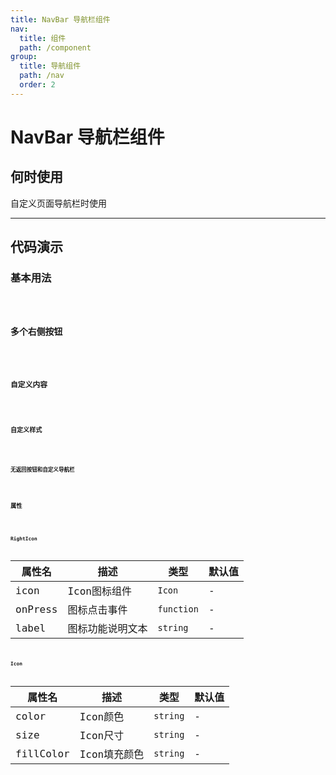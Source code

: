 ```yaml
---
title: NavBar 导航栏组件
nav:
  title: 组件
  path: /component
group:
  title: 导航组件
  path: /nav
  order: 2
---
```


# NavBar 导航栏组件

## 何时使用

自定义页面导航栏时使用

---

## 代码演示

### 基本用法
<code src="./__fixtures__/basicUsage.tsx" />

### 多个右侧按钮
<code src="./__fixtures__/multipleRightButtons.tsx" />

### 自定义内容
<code src="./__fixtures__/customContent.tsx" />

### 自定义样式
<code src="./__fixtures__/customStyle.tsx" />

### 无返回按钮和自定义导航栏
<code src="./__fixtures__/noBackArrowAndCustom.tsx" />

## 属性

<API hideTitle src="./NavBar.tsx" />

## `RightIcon`

| 属性名 | 描述 | 类型 | 默认值 |
| --- | --- | --- | --- |
| icon | Icon图标组件 | `Icon` | - |
| onPress | 图标点击事件 | `function` | - |
| label | 图标功能说明文本 | `string` | - |

## `Icon`

| 属性名 | 描述 | 类型 | 默认值 |
| --- | --- | --- | --- |
| color | Icon颜色 | `string` | - |
| size | Icon尺寸 | `string` | - |
| fillColor | Icon填充颜色 | `string` | - |

